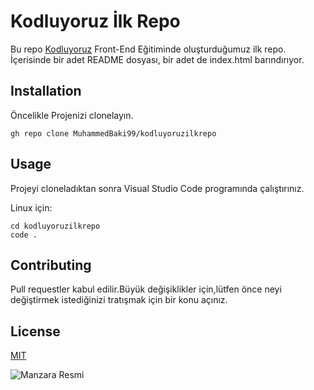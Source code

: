# Kodluyoruz İlk Repo

Bu repo [Kodluyoruz](https://kodluyoruz.org/) Front-End Eğitiminde oluşturduğumuz ilk repo.
İçerisinde bir adet README dosyası, bir adet de index.html barındırıyor.

## Installation
Öncelikle Projenizi clonelayın.
```
gh repo clone MuhammedBaki99/kodluyoruzilkrepo
```
## Usage
Projeyi cloneladıktan sonra Visual Studio Code programında çalıştırınız.

Linux için:
```
cd kodluyoruzilkrepo
code .
```

## Contributing
Pull requestler kabul edilir.Büyük değişiklikler için,lütfen önce neyi değiştirmek istediğinizi tratışmak için bir konu açınız.

## License

[MIT](https://choosealicense.com/licenses/mit/)

![Manzara Resmi](https://fastly.picsum.photos/id/960/200/300.jpg?hmac=lMLI27rQoFOVbWUEFQBILnVA_jFYw2b8KHACIGkDLD4)